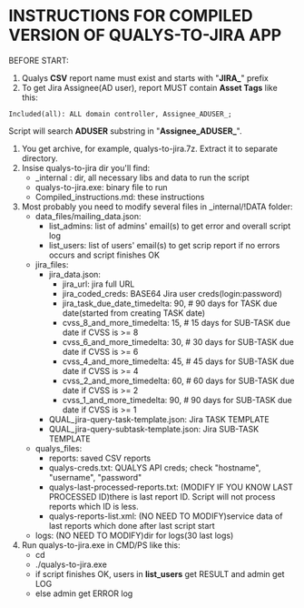 <h1>INSTRUCTIONS FOR COMPILED VERSION OF QUALYS-TO-JIRA APP</h1>

BEFORE START:
1. Qualys **CSV** report name must exist and starts with "**JIRA_**" prefix
2. To get Jira Assignee(AD user), report MUST contain **Asset Tags** like this: 
```
Included(all): ALL domain controller, Assignee_ADUSER_;
```
Script will search **ADUSER** substring in "**Assignee_ADUSER_**".

1. You get archive, for example, qualys-to-jira.7z. Extract it to separate directory.
2. Insise qualys-to-jira dir you'll find: 
    * _internal : dir, all necessary libs and data to run the script
    * qualys-to-jira.exe: binary file to run
    * Compiled_instructions.md: these instructions
3. Most probably you need to modify several files in _internal/!DATA folder:
    * data_files/mailing_data.json:
      * list_admins: list of admins' email(s) to get error and overall script log
      * list_users: list of users' email(s) to get scrip report if no errors occurs and script finishes OK
    * jira_files:
      * jira_data.json:
        * jira_url: jira full URL
        * jira_coded_creds: BASE64 Jira user creds(login:password)
        * jira_task_due_date_timedelta: 90, # 90 days for TASK due date(started from creating TASK date)
        * cvss_8_and_more_timedelta: 15, # 15 days for SUB-TASK due date if CVSS is >= 8
        * cvss_6_and_more_timedelta: 30, # 30 days for SUB-TASK due date if CVSS is >= 6
        * cvss_4_and_more_timedelta: 45, # 45 days for SUB-TASK due date if CVSS is >= 4
        * cvss_2_and_more_timedelta: 60, # 60 days for SUB-TASK due date if CVSS is >= 2
        * cvss_1_and_more_timedelta: 90, # 90 days for SUB-TASK due date if CVSS is >= 1
      * QUAL_jira-query-task-template.json: Jira TASK TEMPLATE
      * QUAL_jira-query-subtask-template.json: Jira SUB-TASK TEMPLATE
    * qualys_files:
      * reports: saved CSV reports
      * qualys-creds.txt: QUALYS API creds; check "hostname", "username", "password"
      * qualys-last-processed-reports.txt: (MODIFY IF YOU KNOW LAST PROCESSED ID)there is last report ID. Script will not process reports which ID is less.
      * qualys-reports-list.xml: (NO NEED TO MODIFY)service data of last reports which done after last script start
    * logs: (NO NEED TO MODIFY)dir for logs(30 last logs)
4. Run qualys-to-jira.exe in CMD/PS like this:
    * cd <TO-SCRIPT-EXE-DIR>
    * ./qualys-to-jira.exe
    * if script finishes OK, users in **list_users** get RESULT and admin get LOG
    * else admin get ERROR log
